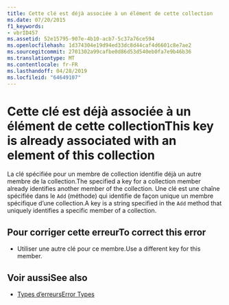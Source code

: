 ```yaml
---
title: Cette clé est déjà associée à un élément de cette collection
ms.date: 07/20/2015
f1_keywords:
- vbrID457
ms.assetid: 52e15795-907e-4b10-acb7-5c37a76ce594
ms.openlocfilehash: 1d374304e19d94ed33dc8d44caf4d6601c8e7ae2
ms.sourcegitcommit: 2701302a99cafbe0d86d53d540eb0fa7e9b46b36
ms.translationtype: MT
ms.contentlocale: fr-FR
ms.lasthandoff: 04/28/2019
ms.locfileid: "64649107"
---
```

# <a name="this-key-is-already-associated-with-an-element-of-this-collection"></a><span data-ttu-id="00cf3-102">Cette clé est déjà associée à un élément de cette collection</span><span class="sxs-lookup"><span data-stu-id="00cf3-102">This key is already associated with an element of this collection</span></span>
<span data-ttu-id="00cf3-103">La clé spécifiée pour un membre de collection identifie déjà un autre membre de la collection.</span><span class="sxs-lookup"><span data-stu-id="00cf3-103">The specified a key for a collection member already identifies another member of the collection.</span></span> <span data-ttu-id="00cf3-104">Une clé est une chaîne spécifiée dans le `Add` (méthode) qui identifie de façon unique un membre spécifique d’une collection.</span><span class="sxs-lookup"><span data-stu-id="00cf3-104">A key is a string specified in the `Add` method that uniquely identifies a specific member of a collection.</span></span>  
  
## <a name="to-correct-this-error"></a><span data-ttu-id="00cf3-105">Pour corriger cette erreur</span><span class="sxs-lookup"><span data-stu-id="00cf3-105">To correct this error</span></span>  
  
- <span data-ttu-id="00cf3-106">Utiliser une autre clé pour ce membre.</span><span class="sxs-lookup"><span data-stu-id="00cf3-106">Use a different key for this member.</span></span>  
  
## <a name="see-also"></a><span data-ttu-id="00cf3-107">Voir aussi</span><span class="sxs-lookup"><span data-stu-id="00cf3-107">See also</span></span>

- [<span data-ttu-id="00cf3-108">Types d’erreurs</span><span class="sxs-lookup"><span data-stu-id="00cf3-108">Error Types</span></span>](../../../visual-basic/programming-guide/language-features/error-types.md)
